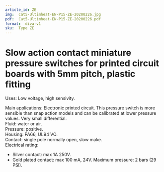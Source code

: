 ```yaml
---
article_id: ZE
img:  Cat5-Ultimheat-EN-P15-ZE-20200226.jpg
pdf:  Cat5-Ultimheat-EN-P15-ZE-20200226.pdf
format:  diva-v1
sku:  Type ZE
---
```

# Slow action contact miniature pressure switches for printed circuit boards with 5mm pitch, plastic fitting
Uses: Low voltage, high sensivity.

Main applications: Electronic printed circuit. This pressure switch is more 
sensible than snap action models and can be calibrated at lower pressure values. Very small differential.  
Fluid: water or air.  
Pressure: positive.  
Housing: PA66, UL94 VO.  
Contact: single pole normally open, slow make.  
Electrical rating:
- Silver contact: max 1A 250V.
- Gold plated contact: max 100 mA, 24V.
Maximum pressure: 2 bars (29 PSI).  

